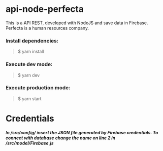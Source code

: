 # api-node-perfecta
This is a API REST, developed with NodeJS and save data in Firebase. Perfecta is a human resources company.

### Install dependencies:
> $ yarn install 

### Execute dev mode:
> $ yarn dev

### Execute production mode:
> $ yarn start

# Credentials
##### In /src/config/ insert the JSON file generated by Firebase credentials. To connect with database change the name on line 2 in /src/model/Firebase.js 
